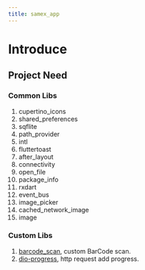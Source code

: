 ```yaml
---
title: samex_app
---
```


# Introduce

## Project Need
### Common Libs
1. cupertino_icons
2. shared_preferences
3. sqflite
4. path_provider
5. intl
6. fluttertoast
7. after_layout
8. connectivity
9. open_file
10. package_info
11. rxdart
12. event_bus
13. image_picker
14. cached_network_image
15. image

### Custom Libs
1. [barcode_scan](https://github.com/asmh1989/flutter_barcode_reader.git), custom BarCode scan.
2. [dio-progress](https://github.com/asmh1989/dio.git), http request add progress.